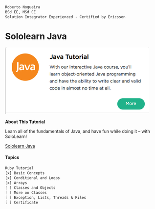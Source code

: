 ```
Roberto Nogueira  
BSd EE, MSd CE
Solution Integrator Experienced - Certified by Ericsson
```
# Sololearn Java

![ebook cover](images/sololearn-java.png)

**About This Tutorial**

Learn all of the fundamentals of Java, and have fun while doing it – with SoloLearn!

[Sololearn Java](https://www.sololearn.com/Course/Java/)

#### Topics
```
Ruby Tutorial
[x] Basic Concepts
[x] Conditional and Loops
[x] Arrays
[ ] Classes and Objects
[ ] More on Classes
[ ] Exception, Lists, Threads & Files
[ ] Certificate
```

